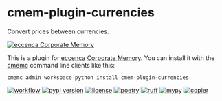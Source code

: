 # cmem-plugin-currencies

Convert prices between currencies.

[![eccenca Corporate Memory][cmem-shield]][cmem-link]

This is a plugin for [eccenca](https://eccenca.com) [Corporate Memory](https://documentation.eccenca.com). You can install it with the [cmemc](https://eccenca.com/go/cmemc) command line clients like this:

```
cmemc admin workspace python install cmem-plugin-currencies
```
[![workflow](https://github.com/eccenca/cmem-plugin-currencies/actions/workflows/check.yml/badge.svg)](https://github.com/eccenca/cmem-plugin-currencies/actions) [![pypi version](https://img.shields.io/pypi/v/cmem-plugin-currencies)](https://pypi.org/project/cmem-plugin-currencies) [![license](https://img.shields.io/pypi/l/cmem-plugin-currencies)](https://pypi.org/project/cmem-plugin-currencies)
[![poetry][poetry-shield]][poetry-link] [![ruff][ruff-shield]][ruff-link] [![mypy][mypy-shield]][mypy-link] [![copier][copier-shield]][copier] 

[cmem-link]: https://documentation.eccenca.com
[cmem-shield]: https://img.shields.io/endpoint?url=https://dev.documentation.eccenca.com/badge.json
[poetry-link]: https://python-poetry.org/
[poetry-shield]: https://img.shields.io/endpoint?url=https://python-poetry.org/badge/v0.json
[ruff-link]: https://docs.astral.sh/ruff/
[ruff-shield]: https://img.shields.io/endpoint?url=https://raw.githubusercontent.com/astral-sh/ruff/main/assets/badge/v2.json&label=Code%20Style
[mypy-link]: https://mypy-lang.org/
[mypy-shield]: https://www.mypy-lang.org/static/mypy_badge.svg
[copier]: https://copier.readthedocs.io/
[copier-shield]: https://img.shields.io/endpoint?url=https://raw.githubusercontent.com/copier-org/copier/master/img/badge/badge-grayscale-inverted-border-purple.json

